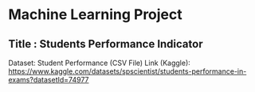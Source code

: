 # Machine Learning Project

## Title : Students Performance Indicator

Dataset: Student Performance (CSV File)
Link (Kaggle): https://www.kaggle.com/datasets/spscientist/students-performance-in-exams?datasetId=74977
